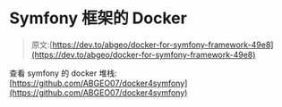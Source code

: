 # Symfony 框架的 Docker

> 原文:[https://dev.to/abgeo/docker-for-symfony-framework-49e8](https://dev.to/abgeo/docker-for-symfony-framework-49e8)

查看 symfony 的 docker 堆栈:[https://github.com/ABGEO07/docker4symfony](https://github.com/ABGEO07/docker4symfony)